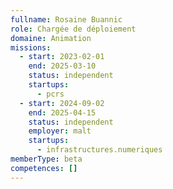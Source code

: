 ```yaml
---
fullname: Rosaine Buannic
role: Chargée de déploiement
domaine: Animation
missions:
  - start: 2023-02-01
    end: 2025-03-10
    status: independent
    startups:
      - pcrs
  - start: 2024-09-02
    end: 2025-04-15
    status: independent
    employer: malt
    startups:
      - infrastructures.numeriques
memberType: beta
competences: []
---
```

